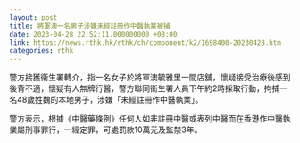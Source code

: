 ```yaml
---
layout: post
title: 將軍澳一名男子涉嫌未經註冊作中醫執業被捕
date: 2023-04-28 22:52:11.000000000 +08:00
link: https://news.rthk.hk/rthk/ch/component/k2/1698400-20230428.htm
categories: rthk
---
```


警方接獲衞生署轉介，指一名女子於將軍澳毓雅里一間店舖，懷疑接受治療後感到後背不適，懷疑有人無牌行醫，警方聯同衞生署人員下午約2時採取行動，拘捕一名48歲姓魏的本地男子，涉嫌「未經註冊作中醫執業」。

警方表示，根據《中醫藥條例》任何人如非註冊中醫或表列中醫而在香港作中醫執業屬刑事罪行，一經定罪，可處罰款10萬元及監禁3年。
